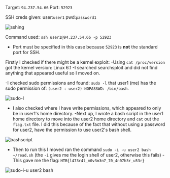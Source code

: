 Target: `94.237.54.66`
Port: `52923`


SSH creds given: user:`user1` pwd:`password1`

![sshing](https://github.com/user-attachments/assets/316381a7-d21e-4727-983a-ff5fdebfcb4e)

Command used: `ssh user1@94.237.54.66 -p 52923`
- Port must be specified in this case because `52923` is **not** the standard port for SSH.

Firstly I checked if there might be a kernel exploit:
-Using `cat /proc/version` got the kernel version: Linux 6.1
-I searched searchsploit and did not find anything that appeared useful so I moved on.

-I checked sudo permissions and found: `sudo -l` that user1 (me) has the sudo permission of: 
`(user2 : user2) NOPASSWD: /bin/bash`.

![sudo-l](https://github.com/user-attachments/assets/09f5725b-fda6-404e-a8fd-5d2aa9c58432)

- I also checked where I have write permissions, which appeared to only be in user1's home directory.
-Next up, I wrote a bash script in the user1 home directory to move into the user2 home directory and `cat`
out the `flag.txt` file. I did this because of the fact that without using a password for user2, have the permission to use user2's bash shell.

![bashscript](https://github.com/user-attachments/assets/ef2cae0e-bd65-48de-a183-a2bd56c54e0f)

- Then to run this I moved ran the command `sudo -i -u user2 bash ~/read.sh` (the `-i` gives me the login shell of user2, otherwise this fails)
-This gave me the flag: `HTB{l473r4l_m0v3m3n7_70_4n07h3r_u53r}`

![sudo-i-u user2 bash](https://github.com/user-attachments/assets/13a2ac55-de92-4e66-adf4-571662eac4b4)
